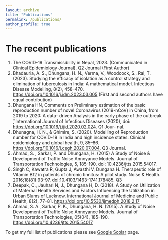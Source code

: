 ```yaml
---
layout: archive
title: "Publications"
permalink: /publications/
author_profile: true
---
```

The recent publications
========================
1. The COVID-19 Transmissibility in Nepal, 2023. (Communicated in Clinical Epidemiology Journal). Q2 Journal (First Author)
2. Bhadauria, A. S., Dhungana, H. N., Verma, V., Woodcock, S., Rai, T. (2023).
Studying the efficacy of isolation as a control strategy and elimination of tuberculosis
in India: A mathematical model. Infectious Disease Modelling, 8(2), 458–470.
https://doi.org/10.1016/j.idm.2023.03.005 (First and second authors have equal
contribution)
3. Dhungana HN, Comments on  ̈Preliminary estimation of the basic reproduction number of novel Coronavirus (2019-nCoV) in China, from 2019 to 2020: A data- driven Analysis in the early phase of the outbreak ̈, International Journal of Infectious Diseases (2020), doi: https://doi.org/10.1016/j.ijid.2020.02.024. Q1 Jour- nal.
4. Dhunagna, H. N., & Ghimire, S. (2020). Modelling of Reproduction number for COVID-19 in India and high incidence states. Clinical epidemiology and global health, 9, 85–86. https://doi.org/10.1016/j.cegh.2020.07.004. Q3 Journal.
5. Ahmad, S. , Sarkar, P. and Dhungana, H. (2015) A Study of Noise & Development of Traffic Noise Annoyance Models. Journal of Transportation Technologies, 5, 185-190. doi: 10.4236/jtts.2015.54017.
6. Singh C, Kawatra R, Gupta J, Awasthi V, Dungana H. Therapeutic role of Vitamin B12 in patients of chronic tinnitus: A pilot study. Noise & Health. 2016;18(81):93-97. doi:10.4103/1463-1741.178485. Q3
7. Deepak, C., Jauhari N, J., Dhungana H, D. (2018). A Study on Utilization of Maternal Health Services and Factors Influencing the Utilization in Urban Slums of Lucknow. International Journal of Medicine and Public Health, 8(2), 77–81. https://doi.org/10.5530/ijmedph.2018.2.17
8. Ahmad, S. A., Sarkar, P. K., Dhungana, H. N. (2015). A Study of Noise Development of Traffic Noise Annoyance Models. Journal of Transportation Technologies, 05(04), 185–190. https://doi.org/10.4236/jtts.2015.54017


 <p> To get my full list of publications please see <a href = "https://scholar.google.com/citations?user=gEnSbEEAAAAJ&hl=en" target="_blank">Google Scolar</a> page.
